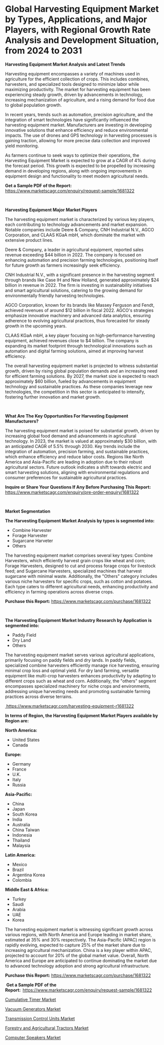 <p><h1>Global Harvesting Equipment Market by Types, Applications, and Major Players, with Regional Growth Rate Analysis and Development Situation, from 2024 to 2031</h1></p><p><strong>Harvesting Equipment Market Analysis and Latest Trends</strong></p>
<p><p>Harvesting equipment encompasses a variety of machines used in agriculture for the efficient collection of crops. This includes combines, harvesters, and specialized tools designed to minimize labor while maximizing productivity. The market for harvesting equipment has been experiencing steady growth, driven by advancements in technology, increasing mechanization of agriculture, and a rising demand for food due to global population growth.</p><p>In recent years, trends such as automation, precision agriculture, and the integration of smart technologies have significantly influenced the harvesting equipment market. Manufacturers are investing in developing innovative solutions that enhance efficiency and reduce environmental impacts. The use of drones and GPS technology in harvesting processes is gaining traction, allowing for more precise data collection and improved yield monitoring.</p><p>As farmers continue to seek ways to optimize their operations, the Harvesting Equipment Market is expected to grow at a CAGR of 4% during the forecast period. This growth is expected to be propelled by increasing demand in developing regions, along with ongoing improvements in equipment design and functionality to meet modern agricultural needs.</p></p>
<p><strong>Get a Sample PDF of the Report:&nbsp;</strong> <a href="https://www.marketscagr.com/enquiry/request-sample/1681322?utm_campaign=1789&utm_medium=2&utm_source=Github&utm_content=ia&utm_term=16122024&utm_id=harvesting-equipment">https://www.marketscagr.com/enquiry/request-sample/1681322</a></p>
<p>&nbsp;</p>
<p><strong>Harvesting Equipment Major Market Players</strong></p>
<p><p>The harvesting equipment market is characterized by various key players, each contributing to technology advancements and market expansion. Notable companies include Deere & Company, CNH Industrial N.V., AGCO Corporation, and CLAAS KGaA mbH, which dominate the market with extensive product lines.</p><p>Deere & Company, a leader in agricultural equipment, reported sales revenue exceeding $44 billion in 2022. The company is focused on enhancing automation and precision farming technologies, positioning itself for future growth as farmers increasingly seek efficiency.</p><p>CNH Industrial N.V., with a significant presence in the harvesting segment through brands like Case IH and New Holland, generated approximately $24 billion in revenue in 2022. The firm is investing in sustainability initiatives and smart agricultural solutions, catering to the growing demand for environmentally friendly harvesting technologies.</p><p>AGCO Corporation, known for its brands like Massey Ferguson and Fendt, achieved revenues of around $12 billion in fiscal 2022. AGCO's strategies emphasize innovative machinery and advanced data analytics, ensuring adherence to evolving agricultural practices, thus forecasted for steady growth in the upcoming years.</p><p>CLAAS KGaA mbH, a key player focusing on high-performance harvesting equipment, achieved revenues close to $4 billion. The company is expanding its market footprint through technological innovations such as automation and digital farming solutions, aimed at improving harvest efficiency.</p><p>The overall harvesting equipment market is projected to witness substantial growth, driven by rising global population demands and an increasing need for efficient farming solutions. By 2027, the market size is expected to reach approximately $60 billion, fueled by advancements in equipment technology and sustainable practices. As these companies leverage new technologies, the competition in this sector is anticipated to intensify, fostering further innovation and market growth.</p></p>
<p>&nbsp;</p>
<p><strong>What Are The Key Opportunities For Harvesting Equipment Manufacturers?</strong></p>
<p><p>The harvesting equipment market is poised for substantial growth, driven by increasing global food demand and advancements in agricultural technology. In 2023, the market is valued at approximately $30 billion, with an anticipated CAGR of 5.5% through 2030. Key trends include the integration of automation, precision farming, and sustainable practices, which enhance efficiency and reduce labor costs. Regions like North America and Asia-Pacific are leading in adoption due to their robust agricultural sectors. Future outlook indicates a shift towards electric and smart harvesting solutions, aligning with environmental regulations and consumer preferences for sustainable agricultural practices.</p></p>
<p><strong>Inquire or Share Your Questions If Any Before Purchasing This Report:</strong> <a href="https://www.marketscagr.com/enquiry/pre-order-enquiry/1681322?utm_campaign=1789&utm_medium=2&utm_source=Github&utm_content=ia&utm_term=16122024&utm_id=harvesting-equipment">https://www.marketscagr.com/enquiry/pre-order-enquiry/1681322</a></p>
<p>&nbsp;</p>
<p><strong>Market Segmentation</strong></p>
<p><strong>The Harvesting Equipment Market Analysis by types is segmented into:</strong></p>
<p><ul><li>Combine Harvester</li><li>Forage Harvester</li><li>Sugarcane Harveter</li><li>Others</li></ul></p>
<p><p>The harvesting equipment market comprises several key types: Combine Harvesters, which efficiently harvest grain crops like wheat and corn; Forage Harvesters, designed to cut and process forage crops for livestock feed; and Sugarcane Harvesters, specialized machines that harvest sugarcane with minimal waste. Additionally, the "Others" category includes various niche harvesters for specific crops, such as cotton and potatoes. Each type caters to different agricultural needs, enhancing productivity and efficiency in farming operations across diverse crops.</p></p>
<p><strong>Purchase this Report:&nbsp;</strong><a href="https://www.marketscagr.com/purchase/1681322?utm_campaign=1789&utm_medium=2&utm_source=Github&utm_content=ia&utm_term=16122024&utm_id=harvesting-equipment">https://www.marketscagr.com/purchase/1681322</a></p>
<p>&nbsp;</p>
<p><strong>The Harvesting Equipment Market Industry Research by Application is segmented into:</strong></p>
<p><ul><li>Paddy Field</li><li>Dry Land</li><li>Others</li></ul></p>
<p><p>The harvesting equipment market serves various agricultural applications, primarily focusing on paddy fields and dry lands. In paddy fields, specialized combine harvesters efficiently manage rice harvesting, ensuring minimal crop loss and optimal yield. For dry land farming, versatile equipment like multi-crop harvesters enhances productivity by adapting to different crops such as wheat and corn. Additionally, the "others" segment encompasses specialized machinery for niche crops and environments, addressing unique harvesting needs and promoting sustainable farming practices across diverse terrains.</p></p>
<p><a href="https://www.marketscagr.com/harvesting-equipment-r1681322?utm_campaign=1789&utm_medium=2&utm_source=Github&utm_content=ia&utm_term=16122024&utm_id=harvesting-equipment">&nbsp;https://www.marketscagr.com/harvesting-equipment-r1681322</a></p>
<p><strong>In terms of Region, the Harvesting Equipment Market Players available by Region are:</strong></p>
<p>
    <p> <strong> North America: </strong>
        <ul>
            <li>United States</li>
            <li>Canada</li>
        </ul>
        </p> 
    <p> <strong> Europe: </strong>
        <ul>
            <li>Germany</li>
            <li>France</li>
            <li>U.K.</li>
            <li>Italy</li>
            <li>Russia</li>
        </ul>
        </p> 
    <p> <strong> Asia-Pacific: </strong>
        <ul>
            <li>China</li>
            <li>Japan</li>
            <li>South Korea</li>
            <li>India</li>
            <li>Australia</li>
            <li>China Taiwan</li>
            <li>Indonesia</li>
            <li>Thailand</li>
            <li>Malaysia</li>
        </ul>
        </p> 
    <p> <strong> Latin America: </strong>
        <ul>
            <li>Mexico</li>
            <li>Brazil</li>
            <li>Argentina Korea</li>
            <li>Colombia</li>
        </ul>
        </p> 
    <p> <strong> Middle East & Africa: </strong>
        <ul>
            <li>Turkey</li>
            <li>Saudi</li>
            <li>Arabia</li>
            <li>UAE</li>
            <li>Korea</li>
        </ul>
    </p>
    </p>
<p><p>The harvesting equipment market is witnessing significant growth across various regions, with North America and Europe leading in market share, estimated at 35% and 30% respectively. The Asia-Pacific (APAC) region is rapidly evolving, expected to capture 25% of the market share due to increasing agricultural mechanization. China is a key player within APAC, projected to account for 20% of the global market value. Overall, North America and Europe are anticipated to continue dominating the market due to advanced technology adoption and strong agricultural infrastructure.</p></p>
<p><strong>Purchase this Report: </strong><a href="https://www.marketscagr.com/purchase/1681322?utm_campaign=1789&utm_medium=2&utm_source=Github&utm_content=ia&utm_term=16122024&utm_id=harvesting-equipment">https://www.marketscagr.com/purchase/1681322</a></p>
<p>&nbsp;<strong>Get a Sample PDF of the Report:&nbsp;&nbsp;</strong><a href="https://www.marketscagr.com/enquiry/request-sample/1681322?utm_campaign=1789&utm_medium=2&utm_source=Github&utm_content=ia&utm_term=16122024&utm_id=harvesting-equipment">https://www.marketscagr.com/enquiry/request-sample/1681322</a></p>
<p><strong></strong></p>
<p><p><a href="https://www.linkedin.com/pulse/cumulative-timer-market-growth-outlook-from-2024-2031-projecting-1zhnf?utm_campaign=1789&utm_medium=2&utm_source=Github&utm_content=ia&utm_term=16122024&utm_id=harvesting-equipment">Cumulative Timer Market</a></p><p><a href="https://www.linkedin.com/pulse/in-depth-report-vacuum-generators-market-types-applications-lxkxe?utm_campaign=1789&utm_medium=2&utm_source=Github&utm_content=ia&utm_term=16122024&utm_id=harvesting-equipment">Vacuum Generators Market</a></p><p><a href="https://www.linkedin.com/pulse/transmission-control-units-industry-projections-market-revenue-wtmme?utm_campaign=1789&utm_medium=2&utm_source=Github&utm_content=ia&utm_term=16122024&utm_id=harvesting-equipment">Transmission Control Units Market</a></p><p><a href="https://github.com/XavierTyler76/Market-Research-Report-List-1/blob/main/forestry-and-agricultural-tractors-market.md?utm_campaign=1789&utm_medium=2&utm_source=Github&utm_content=ia&utm_term=16122024&utm_id=harvesting-equipment">Forestry and Agricultural Tractors Market</a></p><p><a href="https://www.linkedin.com/pulse/global-computer-speakers-markets-impressive-current-size-vxf1e?utm_campaign=1789&utm_medium=2&utm_source=Github&utm_content=ia&utm_term=16122024&utm_id=harvesting-equipment">Computer Speakers Market</a></p></p>